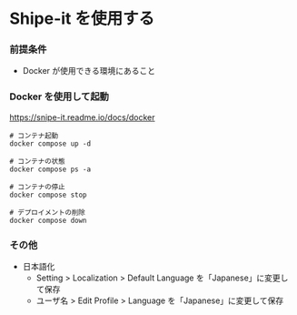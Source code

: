 # Shipe-it を使用する

### 前提条件

- Docker が使用できる環境にあること

### Docker を使用して起動

https://snipe-it.readme.io/docs/docker

```
# コンテナ起動
docker compose up -d

# コンテナの状態
docker compose ps -a

# コンテナの停止
docker compose stop

# デプロイメントの削除
docker compose down
```

### その他

- 日本語化
  - Setting > Localization > Default Language を「Japanese」に変更して保存
  - ユーザ名 > Edit Profile > Language を「Japanese」に変更して保存

